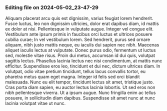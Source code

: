 

### Editing file on 2024-05-02_23-47-29

Aliquam placerat arcu quis est dignissim, varius feugiat lorem hendrerit. Fusce luctus, leo non dignissim ultricies, dolor erat dapibus diam, id mattis ex dolor at nisi. Pellentesque in vulputate augue. Integer vel congue elit. Vestibulum ante ipsum primis in faucibus orci luctus et ultrices posuere cubilia curae; In vel vestibulum lorem. Sed hendrerit, purus sed ornare aliquam, nibh justo mattis neque, eu iaculis dui sapien nec nibh. Maecenas aliquet iaculis lectus at vulputate. Donec purus odio, fermentum ut luctus sed, molestie vitae risus. Proin dui metus, accumsan id dui quis, volutpat sagittis lectus. Phasellus lacinia lectus nec nisi condimentum, at mattis nunc efficitur. Suspendisse eros leo, tincidunt et dui nec, dictum ultrices diam. In volutpat, odio vitae pretium tincidunt, tellus lacus convallis tortor, eu pharetra metus quam eget magna.
Integer id felis sed orci blandit malesuada. Nunc eu elit tempor, tincidunt lectus sit amet, tristique justo. Cras porta diam sapien, eu auctor lectus lacinia lobortis. Ut sed eros non nibh pellentesque viverra. Ut a ipsum augue. Nunc fringilla enim ac tellus posuere, in sollicitudin diam dapibus. Suspendisse sit amet nunc at nunc lacinia volutpat vitae ut nunc.


